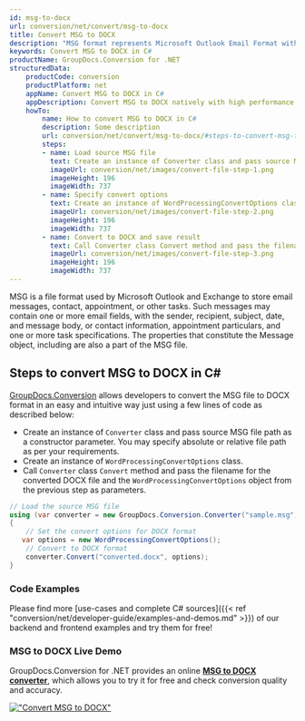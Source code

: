 ```yaml
---
id: msg-to-docx
url: conversion/net/convert/msg-to-docx
title: Convert MSG to DOCX
description: "MSG format represents Microsoft Outlook Email Format with .msg extension. Learn how to convert MSG to DOCX file programmatically in C# language using GroupDocs.Conversion for .NET library."
keywords: Convert MSG to DOCX in C#
productName: GroupDocs.Conversion for .NET
structuredData:
    productCode: conversion
    productPlatform: net
    appName: Convert MSG to DOCX in C#
    appDescription: Convert MSG to DOCX natively with high performance using C# language and server side GroupDocs.Conversion for .NET APIs, without the use of any software like Microsoft or Open Office.
    howTo:
        name: How to convert MSG to DOCX in C# 
        description: Some description
        url: conversion/net/convert/msg-to-docx/#steps-to-convert-msg-to-docx-in-c
        steps:
        - name: Load source MSG file 
          text: Create an instance of Converter class and pass source MSG file path as a constructor parameter. You may specify absolute or relative file path as per your requirements. 
          imageUrl: conversion/net/images/convert-file-step-1.png
          imageHeight: 196
          imageWidth: 737
        - name: Specify convert options 
          text: Create an instance of WordProcessingConvertOptions class.
          imageUrl: conversion/net/images/convert-file-step-2.png
          imageHeight: 196
          imageWidth: 737
        - name: Convert to DOCX and save result 
          text: Call Converter class Convert method and pass the filename for the converted HTML file and the WordProcessingConvertOptions object from the previous step as parameters.
          imageUrl: conversion/net/images/convert-file-step-3.png
          imageHeight: 196
          imageWidth: 737
---
```


MSG is a file format used by Microsoft Outlook and Exchange to store email messages, contact, appointment, or other tasks. Such messages may contain one or more email fields, with the sender, recipient, subject, date, and message body, or contact information, appointment particulars, and one or more task specifications. The properties that constitute the Message object, including are also a part of the MSG file.

## Steps to convert MSG to DOCX in C#

[GroupDocs.Conversion](https://products.groupdocs.com/conversion/net) allows developers to convert the MSG file to DOCX format in an easy and intuitive way just using a few lines of code as described below:

* Create an instance of `Converter` class and pass source MSG file path as a constructor parameter. You may specify absolute or relative file path as per your requirements. 
* Create an instance of `WordProcessingConvertOptions` class.
* Call `Converter` class `Convert` method and pass the filename for the converted DOCX file and the `WordProcessingConvertOptions` object from the previous step as parameters.

```csharp
// Load the source MSG file
using (var converter = new GroupDocs.Conversion.Converter("sample.msg"))
{
    // Set the convert options for DOCX format
   var options = new WordProcessingConvertOptions();
    // Convert to DOCX format
    converter.Convert("converted.docx", options);
}
```

### Code Examples

Please find more [use-cases and complete C# sources]({{< ref "conversion/net/developer-guide/examples-and-demos.md" >}}) of our backend and frontend examples and try them for free!

### MSG to DOCX Live Demo

GroupDocs.Conversion for .NET provides an online [**MSG to DOCX converter**](https://products.groupdocs.app/conversion/msg-to-docx), which allows you to try it for free and check conversion quality and accuracy.

[!["Convert MSG to DOCX"](conversion/net/images/convert-to-docx/convert-msg-to-docx.png)](https://products.groupdocs.app/conversion/msg-to-docx)